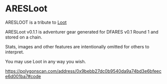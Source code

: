 # ARESLoot


ARESLOOT is a tribute to [Loot](https://etherscan.io/address/0xff9c1b15b16263c61d017ee9f65c50e4ae0113d7)


ARESLoot v0.1.1 is adventurer gear generated for DFARES v0.1 Round 1 and stored on a chain. 

Stats, images and other features are intentionally omitted for others to interpret. 

You may use Loot in any way you wish.

https://polygonscan.com/address/0x9bebb27dc0b9540da9a74bd3e6bfeece6d001ba7#code

